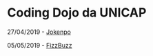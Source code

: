 # Coding Dojo da UNICAP


27/04/2019 - [Jokenpo](https://github.com/marcusgabrields/unicap-dojo/tree/master/jokenpo)

05/05/2019 - [FizzBuzz](https://github.com/marcusgabrields/unicap-dojo/tree/master/fizzbuzz)
